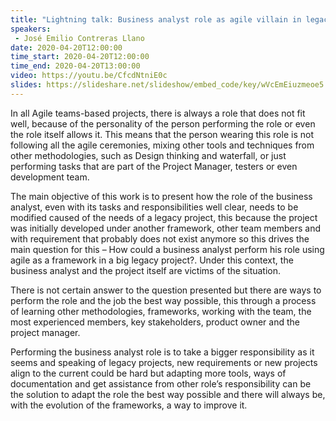 ```yaml
---
title: "Lightning talk: Business analyst role as agile villain in legacy projects"
speakers:
 - José Emilio Contreras Llano
date: 2020-04-20T12:00:00
time_start: 2020-04-20T12:00:00
time_end: 2020-04-20T13:00:00
video: https://youtu.be/CfcdNtniE0c
slides: https://slideshare.net/slideshow/embed_code/key/wVcEmEiuzmeoe5
---
```


<section>
<p>In all Agile teams-based projects, there is always a role that does not fit well, because of the personality of the person performing the role or even the role itself allows it. This means that the person wearing this role is not following all the agile ceremonies, mixing other tools and techniques from other methodologies, such as Design thinking and waterfall, or just performing tasks that are part of the Project Manager, testers or even development team.</p>

<p>The main objective of this work is to present how the role of the business analyst, even with its tasks and responsibilities well clear, needs to be modified caused of the needs of a legacy project, this because the project was initially developed under another framework, other team members and with requirement that probably does not exist anymore so this drives the main question for this – How could a business analyst perform his role using agile as a framework in a big legacy project?. Under this context, the business analyst and the project itself are victims of the situation.</p>

<p>There is not certain answer to the question presented but there are ways to perform the role and the job the best way possible, this through a process of learning other methodologies, frameworks, working with the team, the most experienced members, key stakeholders, product owner and the project manager.</p>

<p>Performing the business analyst role is to take a bigger responsibility as it seems and speaking of legacy projects, new requirements or new projects align to the current could be hard but adapting more tools, ways of documentation and get assistance from other role’s responsibility can be the solution to adapt the role the best way possible and there will always be, with the evolution of the frameworks, a way to improve it.</p>
</section>

<footer>&nbsp;</footer>